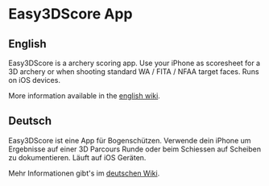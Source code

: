 # Easy3DScore App

## English
Easy3DScore is a archery scoring app. Use your iPhone as scoresheet for a 3D archery or when shooting standard WA / FITA / NFAA target faces.
Runs on iOS devices.

More information available in the [english wiki](https://github.com/dsasp/Easy3DScoreSupport/wiki/English-Version).

## Deutsch
Easy3DScore ist eine App für Bogenschützen. Verwende dein iPhone um Ergebnisse auf einer 3D Parcours Runde oder beim Schiessen auf Scheiben zu dokumentieren. Läuft auf iOS Geräten.

Mehr Informationen gibt's im [deutschen Wiki](https://github.com/dsasp/Easy3DScoreSupport/wiki/Deutsche-Version).

